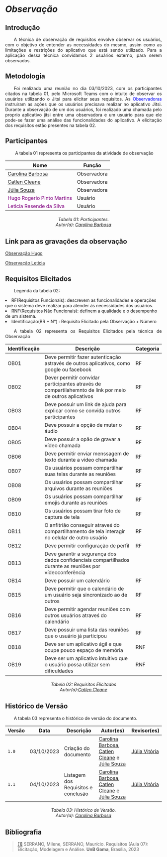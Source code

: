 # ***Observação***

## **Introdução**
<p align="justify">
&emsp;&emsp;A técnica de observação de requisitos envolve observar os usuários, com o objetivo de entender as necessidades do mesmo, assim como as limitações e restrições do aplicativo que está sendo utilizado. Para a aplicação dessa técnica convidamos 2 usuários externo, para serem observados.
</p>

## **Metodologia**
<p align="justify">
&emsp;&emsp;Foi realizado uma reunião no dia 03/10/2023, com os participantes citados na tabela 01, pelo Microsoft Teams com o intuito de observar os usuários utilizando o Jitsi para elicitar seus requisitos. As  <span style = "color: blue"> Observadoras </span> instruiram as ações que os usuários precisava realizar no aplicativo Jitsi. Durante a observação de um dos usuários, foi realizado uma chamada pelo proprio aplicativo jitsi entre uma observadora e um usuário para que ele pode-se fazer uma análise das funcionalidades do aplicativo. A elicitação dos requisitos estão presentes na tabela 02.
</p>

## **Participantes**
<p align="justify">
&emsp;&emsp; A tabela 01 representa os participantes da atividade de observação
</p>

<center>

| Nome                                                      |   Função    |
| --------------------------------------------------------- |  ---------- |
| [Carolina Barbosa](https://github.com/CarolinaBarb)       | Observadora |
| [Catlen Cleane](https://github.com/catlenc)               | Observadora |
| [Júlia Souza](https://github.com/JuliaSSouza)             | Observadora |
| <span style = "color: purple"> Hugo Rogerio Pinto Martins</span>       |Usuário|
| <span style = "color: purple"> Leticia Resende da Silva</span>    |Usuário|


</center>

<p align="justify">
<h6 align = "center"> Tabela 01: Participantes.
<br> Autor(a): <a href="https://github.com/CarolinaBarb">Carolina Barbosa</a></h6>
</p>

## **Link para as gravações da observação**
<p align="justify">
<a href="https://youtu.be/EJyVBQSa5yw">Observação Hugo</a> 
</p>
<p>
<a href="https://youtu.be/ZMosEjgKFcg">Observação Leticia</a>
 </p>

## **Requisitos Elicitados**
<p align="justify">
&emsp;&emsp;Legenda da tabela 02: 
<li> RF(Requisitos Funcionais): descrevem as funcionalidades e operações que o sistema deve realizar para atender às necessidades dos usuários. </li>
<li> RNF(Requisitos Não Funcionais): definem a qualidade e o desempenho de um sistema. </li>
<li> Identificação(BR + N°) : Requisito Elicitado pela Observação + Número
</p>
<p align="justify">
&emsp;&emsp;A tabela 02 representa os Requisitos Elicitados pela técnica de Observação
</p>

| Identificação  | Descrição  | Categoria | 
|-----|---------------------------------------------------------|-------|
|OB01| Deve permitir fazer autenticação astravés de outros aplicativos, como google ou facebook| RF |
|OB02| Dever permitir convidar participantes através de compartilahemnto de link por meio de outros aplicativos| RF |
|OB03| Deve possuir um link de ajuda para explicar como se convida outros participantes | RF |
|OB04| Deve possuir a opção de mutar o áudio| RF |
|OB05| Deve possuir a opão de gravar a vídeo chamada | RF |
|OB06| Deve permitir enviar menssagem de texto durante a vídeo chamada | RF |
|OB07| Os usuários possam compartilhar suas telas durante as reuniões | RF |
|OB08| Os usuários possam compartilhar arquivos durante as reuniões | RF |
|OB09| Os usuários possam compartilhar emojis durante as reuniões | RF |
|OB10| Os usuários possam tirar foto de captura de tela | RF |
|OB11| O anfitrião conseguir atraveś do compartilhamento de tela interagir no celular de outro usuário | RF |
|OB12| Deve permitir configuração de perfil | RF |
|OB13| Deve garantir a segurança dos dados confidenciais compartilhados durante as reuniões por vídeoconferência| | RNF |
|OB14| Deve possuir um calendário | RF |
|OB15| Deve permitir que o calendário de um usuário seja sincronizado ao de outros | RF |
|OB16| Deve permitir agendar reuniões com outros usuários atraveś do calendário | RF |
|OB17| Deve possuir uma lista das reuniões que o usuário já participou | RF |
|OB18| Deve ser um aplicativo ágil e que ocupe pouco espaço de memória | RNF |
|OB19| Deve ser um aplicativo intuitivo que o usuário possa utilizar sem dificuldades | RNF |

<h6 align = "center"> Tabela 02: Requisitos Elicitados
<br> Autor(a):<a href="https://github.com/catlenc">Catlen Cleane</a>
</center>
</p>
</h6>

## **Histórico de Versão**
<p align="justify">
&emsp;&emsp;A tabela 03 representa o histórico de versão do documento.
</p>

| Versão | Data | Descrição | Autor(es) | Revisor(es) |
| ------ | ---- | --------- | --------- | ---------- |
| `1.0`  | 03/10/2023 | Criação do documento  | [Carolina Barbosa](https://github.com/CarolinaBarb), [Catlen Cleane](https://github.com/catlenc) e [Júlia Souza](https://github.com/JuliaSSouza)  | [Júlia Vitória](https://github.com/Juhvitoria4) |
 `1.1`  | 04/10/2023 | Listagem dos Requisitos e conclusão | [Carolina Barbosa](https://github.com/CarolinaBarb), [Catlen Cleane](https://github.com/catlenc) e [Júlia Souza](https://github.com/JuliaSSouza)  | [Júlia Vitória](https://github.com/Juhvitoria4) |
<h6 align = "center"> Tabela 03: Histórico de Versão.
<br> Autor(a):  <a href="https://github.com/CarolinaBarb">Carolina Barbosa</a></h6>

## **Bibliografia**
> <a href="https://aprender3.unb.br/pluginfile.php/2580553/mod_resource/content/2/Requisitos%20-%20Aula%2007.pd">[1]</a> SERRANO, Milene, SERRANO, Maurício. Requisitos (Aula 07): Elicitação, Modelagem e Análise. **UnB Gama**, Brasília, 2023

